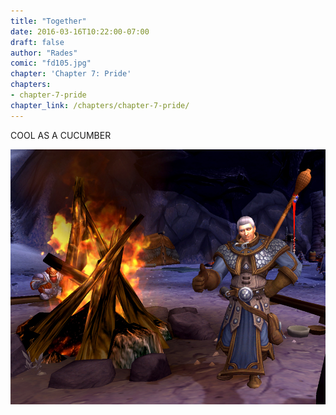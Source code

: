 ```yaml
---
title: "Together"
date: 2016-03-16T10:22:00-07:00
draft: false
author: "Rades"
comic: "fd105.jpg"
chapter: 'Chapter 7: Pride'
chapters:
- chapter-7-pride
chapter_link: /chapters/chapter-7-pride/
---
```


COOL AS A CUCUMBER


![](/images/post-images/WoWScrnShot_111514_khadgar.jpg)

